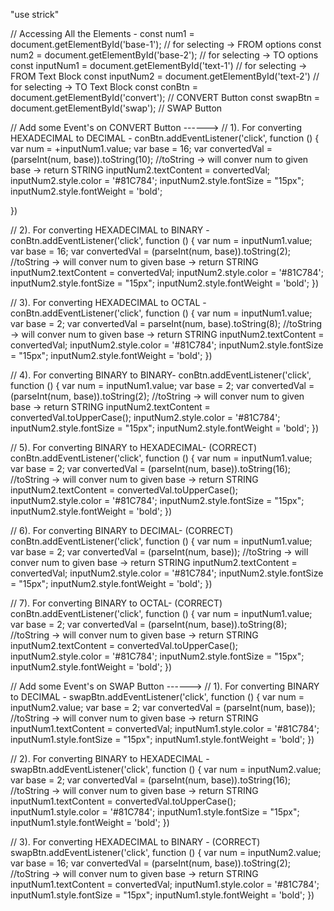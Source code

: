 "use strick"

// Accessing All the Elements -
const num1 = document.getElementById('base-1');           // for selecting ->  FROM options
const num2 = document.getElementById('base-2');           // for selecting ->  TO options
const inputNum1 = document.getElementById('text-1')       // for selecting ->  FROM Text Block
const inputNum2 = document.getElementById('text-2')       // for selecting ->  TO Text Block
const conBtn = document.getElementById('convert');       // CONVERT Button
const swapBtn = document.getElementById('swap');             // SWAP Button


// Add some Event's on CONVERT Button ------>
// 1). For converting HEXADECIMAL to DECIMAL -
conBtn.addEventListener('click', function () {
    var num = +inputNum1.value;
    var base = 16;
    var convertedVal =(parseInt(num, base)).toString(10);  //toString -> will conver num to given base -> return STRING
    inputNum2.textContent = convertedVal;
    inputNum2.style.color = '#81C784';
    inputNum2.style.fontSize = "15px";
    inputNum2.style.fontWeight = 'bold';

})

// 2). For converting HEXADECIMAL to BINARY -
conBtn.addEventListener('click', function () {
    var num = inputNum1.value;
    var base = 16;
    var convertedVal = (parseInt(num, base)).toString(2);  //toString -> will conver num to given base -> return STRING
    inputNum2.textContent = convertedVal;
    inputNum2.style.color = '#81C784';
    inputNum2.style.fontSize = "15px";
    inputNum2.style.fontWeight = 'bold';
})

// 3). For converting HEXADECIMAL to OCTAL -
conBtn.addEventListener('click', function () {
    var num = inputNum1.value;
    var base = 2;
    var convertedVal = parseInt(num, base).toString(8);  //toString -> will conver num to given base -> return STRING
    inputNum2.textContent = convertedVal;
    inputNum2.style.color = '#81C784';
    inputNum2.style.fontSize = "15px";
    inputNum2.style.fontWeight = 'bold';
})

// 4). For converting BINARY to BINARY- 
conBtn.addEventListener('click', function () {
    var num = inputNum1.value;
    var base = 2;
    var convertedVal = (parseInt(num, base)).toString(2);  //toString -> will conver num to given base -> return STRING
    inputNum2.textContent = convertedVal.toUpperCase();
    inputNum2.style.color = '#81C784';
    inputNum2.style.fontSize = "15px";
    inputNum2.style.fontWeight = 'bold';
})

// 5). For converting BINARY to HEXADECIMAL- (CORRECT)
conBtn.addEventListener('click', function () {
    var num = inputNum1.value;
    var base = 2;
    var convertedVal = (parseInt(num, base)).toString(16);  //toString -> will conver num to given base -> return STRING
    inputNum2.textContent = convertedVal.toUpperCase();
    inputNum2.style.color = '#81C784';
    inputNum2.style.fontSize = "15px";
    inputNum2.style.fontWeight = 'bold';
})

// 6). For converting BINARY to DECIMAL- (CORRECT)
conBtn.addEventListener('click', function () {
    var num = inputNum1.value;
    var base = 2;
    var convertedVal = (parseInt(num, base));  //toString -> will conver num to given base -> return STRING
    inputNum2.textContent = convertedVal;
    inputNum2.style.color = '#81C784';
    inputNum2.style.fontSize = "15px";
    inputNum2.style.fontWeight = 'bold';
})

// 7). For converting BINARY to OCTAL- (CORRECT)
conBtn.addEventListener('click', function () {
    var num = inputNum1.value;
    var base = 2;
    var convertedVal = (parseInt(num, base)).toString(8);  //toString -> will conver num to given base -> return STRING
    inputNum2.textContent = convertedVal.toUpperCase();
    inputNum2.style.color = '#81C784';
    inputNum2.style.fontSize = "15px";
    inputNum2.style.fontWeight = 'bold';
})




















// Add some Event's on SWAP Button ------>
// 1). For converting BINARY to DECIMAL -
swapBtn.addEventListener('click', function () {
    var num = inputNum2.value;
    var base = 2;
    var convertedVal = (parseInt(num, base));  //toString -> will conver num to given base -> return STRING
    inputNum1.textContent = convertedVal;
    inputNum1.style.color = '#81C784';
    inputNum1.style.fontSize = "15px";
    inputNum1.style.fontWeight = 'bold';
})

// 2). For converting BINARY to HEXADECIMAL -
swapBtn.addEventListener('click', function () {
    var num = inputNum2.value;
    var base = 2;
    var convertedVal = (parseInt(num, base)).toString(16);  //toString -> will conver num to given base -> return STRING
    inputNum1.textContent = convertedVal.toUpperCase();
    inputNum1.style.color = '#81C784';
    inputNum1.style.fontSize = "15px";
    inputNum1.style.fontWeight = 'bold';
})

// 3). For converting HEXADECIMAL to BINARY - (CORRECT)
swapBtn.addEventListener('click', function () {
    var num = inputNum2.value;
    var base = 16;
    var convertedVal = (parseInt(num, base)).toString(2);  //toString -> will conver num to given base -> return STRING
    inputNum1.textContent = convertedVal;
    inputNum1.style.color = '#81C784';
    inputNum1.style.fontSize = "15px";
    inputNum1.style.fontWeight = 'bold';
})


